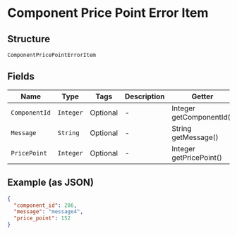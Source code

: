
# Component Price Point Error Item

## Structure

`ComponentPricePointErrorItem`

## Fields

| Name | Type | Tags | Description | Getter | Setter |
|  --- | --- | --- | --- | --- | --- |
| `ComponentId` | `Integer` | Optional | - | Integer getComponentId() | setComponentId(Integer componentId) |
| `Message` | `String` | Optional | - | String getMessage() | setMessage(String message) |
| `PricePoint` | `Integer` | Optional | - | Integer getPricePoint() | setPricePoint(Integer pricePoint) |

## Example (as JSON)

```json
{
  "component_id": 206,
  "message": "message4",
  "price_point": 152
}
```

